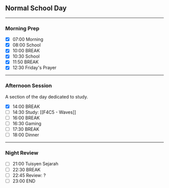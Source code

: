 ## Normal School Day
---
### Morning Prep

- [x] 07:00 Morning
- [x] 08:00 School
- [x] 10:00 BREAK
- [x] 10:30 School
- [x] 11:50 BREAK
- [x] 12:30 Friday's Prayer
---

### Afternoon Session

A section of the day dedicated to study.

- [x] 14:00 BREAK
- [ ] 14:30 Study: [[F4C5 - Waves]]
- [ ] 16:00 BREAK
- [ ] 16:30 Gaming
- [ ] 17:30 BREAK
- [ ] 18:00 Dinner
---
### Night Review

- [ ] 21:00 Tuisyen Sejarah
- [ ] 22:30 BREAK
- [ ] 22:45 Review: ?
- [ ] 23:00 END